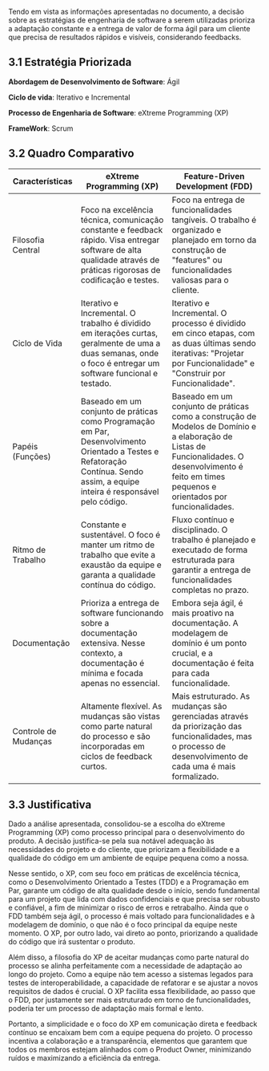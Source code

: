 Tendo em vista as informações apresentadas no documento, a decisão sobre as estratégias de engenharia de software a serem utilizadas prioriza a adaptação constante e a entrega de valor de forma ágil para um cliente que precisa de resultados rápidos e visíveis, considerando feedbacks.

## 3.1 Estratégia Priorizada

**Abordagem de Desenvolvimento de Software**: Ágil

**Ciclo de vida**: Iterativo e Incremental

**Processo de Engenharia de Software**: eXtreme Programming (XP)

**FrameWork**: Scrum

## 3.2 Quadro Comparativo

| Características | eXtreme Programming (XP) | Feature-Driven Development (FDD) |
| - | - | - |
| Filosofia Central | Foco na excelência técnica, comunicação constante e feedback rápido. Visa entregar software de alta qualidade através de práticas rigorosas de codificação e testes. | Foco na entrega de funcionalidades tangíveis. O trabalho é organizado e planejado em torno da construção de "features" ou funcionalidades valiosas para o cliente. |
| Ciclo de Vida | Iterativo e Incremental. O trabalho é dividido em iterações curtas, geralmente de uma a duas semanas, onde o foco é entregar um software funcional e testado. | Iterativo e Incremental. O processo é dividido em cinco etapas, com as duas últimas sendo iterativas: "Projetar por Funcionalidade" e "Construir por Funcionalidade". |
| Papéis (Funções) | Baseado em um conjunto de práticas como Programação em Par, Desenvolvimento Orientado a Testes e Refatoração Contínua. Sendo assim, a equipe inteira é responsável pelo código. | Baseado em um conjunto de práticas como a construção de Modelos de Domínio e a elaboração de Listas de Funcionalidades. O desenvolvimento é feito em times pequenos e orientados por funcionalidades. |
| Ritmo de Trabalho | Constante e sustentável. O foco é manter um ritmo de trabalho que evite a exaustão da equipe e garanta a qualidade contínua do código. | Fluxo contínuo e disciplinado. O trabalho é planejado e executado de forma estruturada para garantir a entrega de funcionalidades completas no prazo. |
| Documentação | Prioriza a entrega de software funcionando sobre a documentação extensiva. Nesse contexto, a documentação é mínima e focada apenas no essencial. | Embora seja ágil, é mais proativo na documentação. A modelagem de domínio é um ponto crucial, e a documentação é feita para cada funcionalidade. |
| Controle de Mudanças | Altamente flexível. As mudanças são vistas como parte natural do processo e são incorporadas em ciclos de feedback curtos. | Mais estruturado. As mudanças são gerenciadas através da priorização das funcionalidades, mas o processo de desenvolvimento de cada uma é mais formalizado. |

## 3.3 Justificativa

Dado a análise apresentada, consolidou-se a escolha do eXtreme Programming (XP) como processo principal para o desenvolvimento do produto. A decisão justifica-se pela sua notável adequação às necessidades do projeto e do cliente, que priorizam a flexibilidade e a qualidade do código em um ambiente de equipe pequena como a nossa.

Nesse sentido, o XP, com seu foco em práticas de excelência técnica, como o Desenvolvimento Orientado a Testes (TDD) e a Programação em Par, garante um código de alta qualidade desde o início, sendo fundamental para um projeto que lida com dados confidenciais e que precisa ser robusto e confiável, a fim de minimizar o risco de erros e retrabalho. Ainda que o FDD também seja ágil, o processo é mais voltado para funcionalidades e à modelagem de domínio, o que não é o foco principal da equipe neste momento. O XP, por outro lado, vai direto ao ponto, priorizando a qualidade do código que irá sustentar o produto.

Além disso, a filosofia do XP de aceitar mudanças como parte natural do processo se alinha perfeitamente com a necessidade de adaptação ao longo do projeto. Como a equipe não tem acesso a sistemas legados para testes de interoperabilidade, a capacidade de refatorar e se ajustar a novos requisitos de dados é crucial. O XP facilita essa flexibilidade, ao passo que o FDD, por justamente ser mais estruturado em torno de funcionalidades, poderia ter um processo de adaptação mais formal e lento.

Portanto, a simplicidade e o foco do XP em comunicação direta e feedback contínuo se encaixam bem com a equipe pequena do projeto. O processo incentiva a colaboração e a transparência, elementos que garantem que todos os membros estejam alinhados com o Product Owner, minimizando ruídos e maximizando a eficiência da entrega.